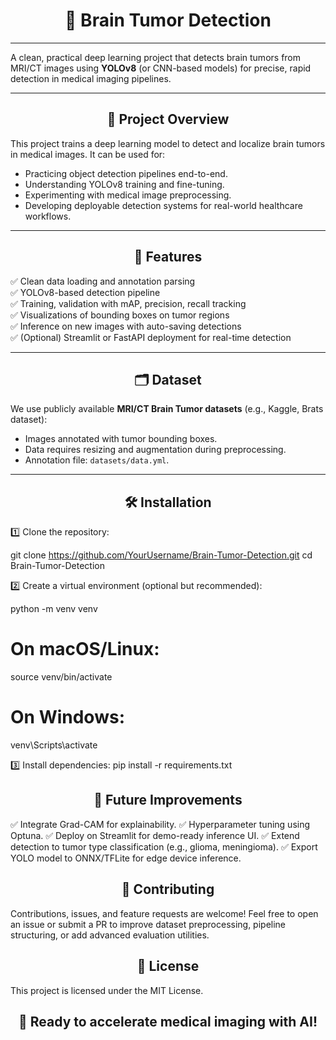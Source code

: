 <h1 align="center">🧠 Brain Tumor Detection</h1>

---

A clean, practical deep learning project that detects brain tumors from MRI/CT images using **YOLOv8** (or CNN-based models) for precise, rapid detection in medical imaging pipelines.

---

<h2 align="center">📌 Project Overview</h2>

This project trains a deep learning model to detect and localize brain tumors in medical images. It can be used for:

- Practicing object detection pipelines end-to-end.
- Understanding YOLOv8 training and fine-tuning.
- Experimenting with medical image preprocessing.
- Developing deployable detection systems for real-world healthcare workflows.

---

<h2 align="center">🚀 Features</h2>

✅ Clean data loading and annotation parsing  
✅ YOLOv8-based detection pipeline  
✅ Training, validation with mAP, precision, recall tracking  
✅ Visualizations of bounding boxes on tumor regions  
✅ Inference on new images with auto-saving detections  
✅ (Optional) Streamlit or FastAPI deployment for real-time detection

---

<h2 align="center">🗂️ Dataset</h2>

We use publicly available **MRI/CT Brain Tumor datasets** (e.g., Kaggle, Brats dataset):

- Images annotated with tumor bounding boxes.
- Data requires resizing and augmentation during preprocessing.
- Annotation file: `datasets/data.yml`.

---

<h2 align="center">🛠️ Installation</h2>

1️⃣ Clone the repository:

git clone https://github.com/YourUsername/Brain-Tumor-Detection.git
cd Brain-Tumor-Detection

2️⃣ Create a virtual environment (optional but recommended):

python -m venv venv

# On macOS/Linux:
source venv/bin/activate

# On Windows:
venv\Scripts\activate

3️⃣ Install dependencies:
pip install -r requirements.txt

<h2 align="center">🧠 Future Improvements</h2>
✅ Integrate Grad-CAM for explainability.
✅ Hyperparameter tuning using Optuna.
✅ Deploy on Streamlit for demo-ready inference UI.
✅ Extend detection to tumor type classification (e.g., glioma, meningioma).
✅ Export YOLO model to ONNX/TFLite for edge device inference.

<h2 align="center">🤝 Contributing</h2>
Contributions, issues, and feature requests are welcome!
Feel free to open an issue or submit a PR to improve dataset preprocessing, pipeline structuring, or add advanced evaluation utilities.

<h2 align="center">📜 License</h2>
This project is licensed under the MIT License.

<h2 align="center">🚀 Ready to accelerate medical imaging with AI!</h2> 






